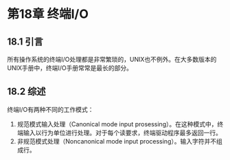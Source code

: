 # 第18章 终端I/O

## 18.1 引言
所有操作系统的终端I/O处理都是非常繁琐的，UNIX也不例外。在大多数版本的UNIX手册中，终端I/O手册常常是最长的部分。

## 18.2 综述
终端I/O有两种不同的工作模式：
1. 规范模式输入处理（Canonical mode input prosessing）。在这种模式中，终端输入以行为单位进行处理。对于每个读要求，终端驱动程序最多返回一行。
2. 非规范模式处理（Noncanonical mode input processing）。输入字符并不组成行。
